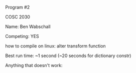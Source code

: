 Program #2

COSC 2030

Name: Ben Wabschall

Competing: YES 

how to compile on linux: alter transform function

Best run time: ~1 second (~20 seconds for dictionary constr)

Anything that doesn't work:
